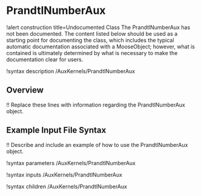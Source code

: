 # PrandtlNumberAux

!alert construction title=Undocumented Class
The PrandtlNumberAux has not been documented. The content listed below should be used as a starting point for
documenting the class, which includes the typical automatic documentation associated with a
MooseObject; however, what is contained is ultimately determined by what is necessary to make the
documentation clear for users.

!syntax description /AuxKernels/PrandtlNumberAux

## Overview

!! Replace these lines with information regarding the PrandtlNumberAux object.

## Example Input File Syntax

!! Describe and include an example of how to use the PrandtlNumberAux object.

!syntax parameters /AuxKernels/PrandtlNumberAux

!syntax inputs /AuxKernels/PrandtlNumberAux

!syntax children /AuxKernels/PrandtlNumberAux
